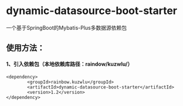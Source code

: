# dynamic-datasource-boot-starter
一个基于SpringBoot的Mybatis-Plus多数据源依赖包
## 使用方法：
 #### 1、引入依赖包（本地依赖库路径：raindow/kuzwlu/）
    <dependency>
            <groupId>rainbow.kuzwlu</groupId>
            <artifactId>dynamic-datasource-boot-starter</artifactId>
            <version>1.2</version>
    </dependency>

